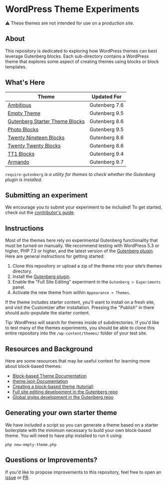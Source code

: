 # WordPress Theme Experiments

⚠️ These themes are not intended for use on a production site.

## About

This repository is dedicated to exploring how WordPress themes can best leverage Gutenberg blocks. Each sub-directory contains a WordPress theme that explores some aspect of creating themes using blocks or block templates.

## What's Here

| Theme | Updated For |
| --- | --- |
| [Ambitious](https://github.com/WordPress/theme-experiments/tree/master/ambitious) | Gutenberg 7.6 |
| [Empty Theme](https://github.com/WordPress/theme-experiments/tree/master/emptytheme) | Gutenberg 9.5 |
| [Gutenberg Starter Theme Blocks](https://github.com/WordPress/theme-experiments/tree/master/gutenberg-starter-theme-blocks) | Gutenberg 8.6 |
| [Photo Blocks](https://github.com/WordPress/theme-experiments/tree/master/photo-blocks) | Gutenberg 9.5 |
| [Twenty Nineteen Blocks](https://github.com/WordPress/theme-experiments/tree/master/twentynineteen-blocks) | Gutenberg 8.6 |
| [Twenty Twenty Blocks](https://github.com/WordPress/theme-experiments/tree/master/twentytwenty-blocks) | Gutenberg 8.6 |
| [TT1 Blocks](https://github.com/WordPress/theme-experiments/tree/master/tt1-blocks) | Gutenberg 9.4 |
| [Armando](https://github.com/WordPress/theme-experiments/tree/master/armando) | Gutenberg 9.7 |

`require-gutenberg` _is a utility for themes to check whether the Gutenberg plugin is installed._

## Submitting an experiment

We encourage you to submit your experiment to be included! To get started, check out the [contributor's guide](https://github.com/WordPress/theme-experiments/blob/master/CONTRIBUTING.md).

## Instructions

Most of the themes here rely on experimental Gutenberg functionality that must be turned on manually. We recommend testing with WordPress 5.3 or higher, PHP 7.3 or higher, and the latest version of the [Gutenberg plugin](https://wordpress.org/plugins/gutenberg/). Here are general instructions for getting started:

1. Clone this repository or upload a zip of the theme into your site’s themes directory.
2. Install the [Gutenberg plugin](https://wordpress.org/plugins/gutenberg/).
3. Enable the "Full Site Editing" experiment in the `Gutenberg > Experiments` panel.
4. Activate the new theme from within `Appearance > Themes`.

If the theme includes starter content, you'll want to install on a fresh site, and visit the Customizer after installation. Pressing the "Publish" in there should auto-populate the starter content. 

Tip: WordPress will search for themes inside of subdirectories. If you'd like to test many of the themes experiments, you should be able to clone this entire repository into the `/wp-content/themes/` folder of your test site.  

## Resources and Background

Here are some resources that may be useful context for learning more about block-based themes:

- [Block-based Theme Documentation](https://developer.wordpress.org/block-editor/developers/themes/block-based-themes/)
- [theme.json Documentation](https://github.com/WordPress/gutenberg/blob/master/docs/designers-developers/developers/themes/theme-json.md)
- [Creating a block-based theme (tutorial)](https://developer.wordpress.org/block-editor/tutorials/block-based-themes/)
- [Full site editing development in the Gutenberg repo](https://github.com/WordPress/gutenberg/labels/%5BFeature%5D%20Full%20Site%20Editing)
- [Global styles development in the Gutenberg repo](https://github.com/WordPress/gutenberg/issues?q=is%3Aissue+is%3Aopen+label%3A%22Global+Styles%22)

## Generating your own starter theme  

We have included a script so you can generate a theme based on a starter boilerplate with the minimum necessary to build your own block-based theme. You will need to have php installed to run it using:

`php new-empty-theme.php`

## Questions or Improvements?

If you'd like to propose improvements to this repository, feel free to open an [issue](https://github.com/WordPress/theme-experiments/issues) or [PR](https://github.com/WordPress/theme-experiments/pulls).
